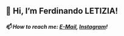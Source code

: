 <h2>👋 Hi, I’m Ferdinando LETIZIA!</h2>
<h5>📫 How to reach me: <a href="mailto:ferdinando.letizia@outlook.it">E-Mail</a>, <a href="https://www.instagram.com/ferdinando_letizia">Instagram</a>!</h5>
